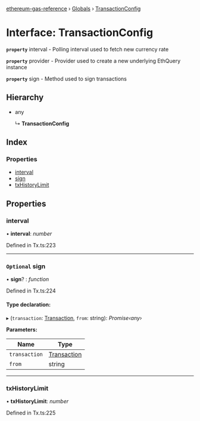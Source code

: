 [ethereum-gas-reference](../README.md) › [Globals](../globals.md) › [TransactionConfig](transactionconfig.md)

# Interface: TransactionConfig

**`property`** interval - Polling interval used to fetch new currency rate

**`property`** provider - Provider used to create a new underlying EthQuery instance

**`property`** sign - Method used to sign transactions

## Hierarchy

* any

  ↳ **TransactionConfig**

## Index

### Properties

* [interval](transactionconfig.md#interval)
* [sign](transactionconfig.md#optional-sign)
* [txHistoryLimit](transactionconfig.md#txhistorylimit)

## Properties

###  interval

• **interval**: *number*

Defined in Tx.ts:223

___

### `Optional` sign

• **sign**? : *function*

Defined in Tx.ts:224

#### Type declaration:

▸ (`transaction`: [Transaction](transaction.md), `from`: string): *Promise‹any›*

**Parameters:**

Name | Type |
------ | ------ |
`transaction` | [Transaction](transaction.md) |
`from` | string |

___

###  txHistoryLimit

• **txHistoryLimit**: *number*

Defined in Tx.ts:225
